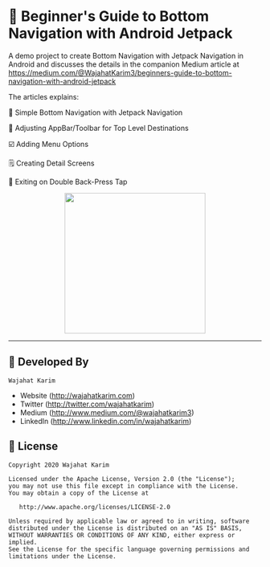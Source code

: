 # 🚀 Beginner's Guide to Bottom Navigation with Android Jetpack
A demo project to create Bottom Navigation with Jetpack Navigation in Android and discusses the details in the companion Medium article at https://medium.com/@WajahatKarim3/beginners-guide-to-bottom-navigation-with-android-jetpack

The articles explains:

🚀 Simple Bottom Navigation with Jetpack Navigation

🎨 Adjusting AppBar/Toolbar for Top Level Destinations

☑️ Adding Menu Options

🗒 Creating Detail Screens

🛑 Exiting on Double Back-Press Tap

<div align="center">
  <img src="https://github.com/wajahatkarim3/BottomNavArchDemo/blob/master/Demo.gif" width="280px" />
</div>

***
## 👨 Developed By

```
Wajahat Karim
```
- Website (http://wajahatkarim.com)
- Twitter (http://twitter.com/wajahatkarim)
- Medium (http://www.medium.com/@wajahatkarim3)
- LinkedIn (http://www.linkedin.com/in/wajahatkarim)


## 📃 License

    Copyright 2020 Wajahat Karim

    Licensed under the Apache License, Version 2.0 (the "License");
    you may not use this file except in compliance with the License.
    You may obtain a copy of the License at

       http://www.apache.org/licenses/LICENSE-2.0

    Unless required by applicable law or agreed to in writing, software
    distributed under the License is distributed on an "AS IS" BASIS,
    WITHOUT WARRANTIES OR CONDITIONS OF ANY KIND, either express or implied.
    See the License for the specific language governing permissions and
    limitations under the License.
